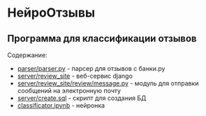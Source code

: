# НейроОтзывы
## Программа для классификации отзывов

Содержание:
- [parser/parser.py](https://github.com/drobotunyulia/neuro_reviews/blob/main/paresr/parser.py) - парсер для отзывов с банки.ру
- [server/review_site](https://github.com/drobotunyulia/neuro_reviews/tree/main/server/review_site) - веб-сервис django
- [server/review_site/review/message.py](https://github.com/drobotunyulia/neuro_reviews/blob/main/server/review_site/review/message.py) - модуль для отправки сообщений на электронную почту
- [server/create.sql](https://github.com/drobotunyulia/neuro_reviews/blob/main/server/create.sql) - скрипт для создания БД
- [classificator.ipynb](https://github.com/drobotunyulia/neuro_reviews/blob/main/classificator.ipynb) - нейронка
